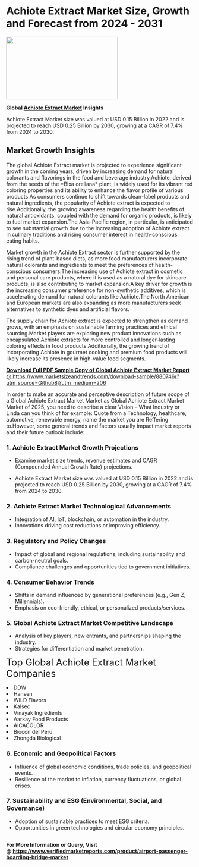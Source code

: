 <H1>Achiote Extract Market Size, Growth and Forecast from 2024 - 2031</H1><img class="aligncenter size-medium wp-image-584254" src="https://thirdeyenews.in/wp-content/uploads/2024/09/Global-Market-Research-300x168.jpeg" alt="" width="300" height="168" /><p><strong>Global&nbsp;<a href="https://www.marketsizeandtrends.com/download-sample/880746/?utm_source=Github8j?utm_medium=206">Achiote Extract Market</a> Insights</strong></p><p>Achiote Extract Market size was valued at USD 0.15 Billion in 2022 and is projected to reach USD 0.25 Billion by 2030, growing at a CAGR of 7.4% from 2024 to 2030.</p><p><h2>Market Growth Insights</h2> <p>The global Achiote Extract market is projected to experience significant growth in the coming years, driven by increasing demand for natural colorants and flavorings in the food and beverage industry.Achiote, derived from the seeds of the *Bixa orellana* plant, is widely used for its vibrant red coloring properties and its ability to enhance the flavor profile of various products.As consumers continue to shift towards clean-label products and natural ingredients, the popularity of Achiote extract is expected to rise.Additionally, the growing awareness regarding the health benefits of natural antioxidants, coupled with the demand for organic products, is likely to fuel market expansion.The Asia-Pacific region, in particular, is anticipated to see substantial growth due to the increasing adoption of Achiote extract in culinary traditions and rising consumer interest in health-conscious eating habits.</p> <p><a href="download-sample-link"></a></p> <p>Market growth in the Achiote Extract sector is further supported by the rising trend of plant-based diets, as more food manufacturers incorporate natural colorants and ingredients to meet the preferences of health-conscious consumers.The increasing use of Achiote extract in cosmetic and personal care products, where it is used as a natural dye for skincare products, is also contributing to market expansion.A key driver for growth is the increasing consumer preference for non-synthetic additives, which is accelerating demand for natural colorants like Achiote.The North American and European markets are also expanding as more manufacturers seek alternatives to synthetic dyes and artificial flavors.</p> <p>The supply chain for Achiote extract is expected to strengthen as demand grows, with an emphasis on sustainable farming practices and ethical sourcing.Market players are exploring new product innovations such as encapsulated Achiote extracts for more controlled and longer-lasting coloring effects in food products.Additionally, the growing trend of incorporating Achiote in gourmet cooking and premium food products will likely increase its presence in high-value food segments.</p> <p><a href="get-more-link"></p><p><span class=""><strong>Download Full PDF Sample Copy of Global Achiote Extract Market Report</strong> @ <a href="https://www.marketsizeandtrends.com/download-sample/880746/?utm_source=Github8j?utm_medium=206" target="_blank">https://www.marketsizeandtrends.com/download-sample/880746/?utm_source=Github8j?utm_medium=206</a></span></p><p>In order to make an accurate and perceptive description of future scope of a Global&nbsp;Achiote Extract Market Market as Global&nbsp;Achiote Extract Market Market of 2025, you need to describe a clear Vision &ndash; What Industry or Linda can you think of for example: Quote from a Technology, healthcare, automotive, renewable energy, name the market you are Reffering to.However, some general trends and factors usually impact market reports and their future outlook include:</p><h3>1.&nbsp;<strong>Achiote Extract Market Growth Projections</strong></h3><ul><li>Examine market size trends, revenue estimates and CAGR (Compounded Annual Growth Rate) projections.</li><li><p>Achiote Extract Market size was valued at USD 0.15 Billion in 2022 and is projected to reach USD 0.25 Billion by 2030, growing at a CAGR of 7.4% from 2024 to 2030.</p></li></ul><h3>2.&nbsp;<strong>Achiote Extract Market Technological Advancements</strong></h3><ul><li>Integration of AI, IoT, blockchain, or automation in the industry.</li><li>Innovations driving cost reductions or improving efficiency.</li></ul><h3>3.&nbsp;<strong>Regulatory and Policy Changes</strong></h3><ul><li>Impact of global and regional regulations, including sustainability and carbon-neutral goals.</li><li>Compliance challenges and opportunities tied to government initiatives.</li></ul><h3>4.&nbsp;<strong>Consumer Behavior Trends</strong></h3><ul><li>Shifts in demand influenced by generational preferences (e.g., Gen Z, Millennials).</li><li>Emphasis on eco-friendly, ethical, or personalized products/services.</li></ul><h3>5.&nbsp;<strong>Global Achiote Extract Market Competitive Landscape</strong></h3><ul><li>Analysis of key players, new entrants, and partnerships shaping the industry.</li><li>Strategies for differentiation and market penetration.</li></ul><p data-pm-slice="1 1 []"><span style="color: inherit; font-family: inherit; font-size: 25px;">Top Global Achiote Extract Market Companies</span></p><div class="" data-test-id=""><p><li>DDW</li><li> Hansen</li><li> WILD Flavors</li><li> Kalsec</li><li> Vinayak Ingredients</li><li> Aarkay Food Products</li><li> AICACOLOR</li><li> Biocon del Peru</li><li> Zhongda Biological</li></p></div><h3>6.&nbsp;<strong>Economic and Geopolitical Factors</strong></h3><ul><li>Influence of global economic conditions, trade policies, and geopolitical events.</li><li>Resilience of the market to inflation, currency fluctuations, or global crises.</li></ul><h3>7.&nbsp;<strong>Sustainability and ESG (Environmental, Social, and Governance)</strong></h3><ul><li>Adoption of sustainable practices to meet ESG criteria.</li><li>Opportunities in green technologies and circular economy principles.</li></ul><h2><strong style="font-size: 14px;">For More Information or Query, Visit @&nbsp;</strong><a style="background-color: #ffffff; font-size: 14px;" href="https://www.marketsizeandtrends.com/report/achiote-extract-market/" target="_blank">https://www.verifiedmarketreports.com/product/airport-passenger-boarding-bridge-market</a></h2>